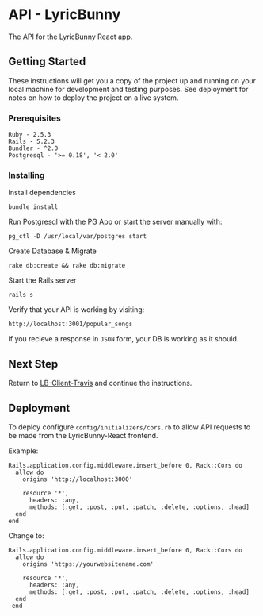 # API - LyricBunny
The API for the LyricBunny React app.

## Getting Started

These instructions will get you a copy of the project up and running on your local machine for development and testing purposes. See deployment for notes on how to deploy the project on a live system.

### Prerequisites
```
Ruby - 2.5.3
Rails - 5.2.3
Bundler - ^2.0
Postgresql - '>= 0.18', '< 2.0'
```

### Installing
Install dependencies

```
bundle install
```
Run Postgresql with the PG App or start the server manually with:
```
pg_ctl -D /usr/local/var/postgres start
```
Create Database & Migrate
```
rake db:create && rake db:migrate
```
Start the Rails server
```
rails s
```
Verify that your API is working by visiting:
```
http://localhost:3001/popular_songs
```
If you recieve a response in `JSON` form, your DB is working as it should.

## Next Step
Return to [LB-Client-Travis](https://github.com/JoeQuattrone/LB-Client-Travis) and continue the instructions.

## Deployment

To deploy configure `config/initializers/cors.rb` to allow API requests to be made from the LyricBunny-React frontend.

Example:
```
Rails.application.config.middleware.insert_before 0, Rack::Cors do
  allow do
    origins 'http://localhost:3000'

    resource '*',
      headers: :any,
      methods: [:get, :post, :put, :patch, :delete, :options, :head]
  end
end
```
Change to:
```
Rails.application.config.middleware.insert_before 0, Rack::Cors do
  allow do
    origins 'https://yourwebsitename.com'

    resource '*',
      headers: :any,
      methods: [:get, :post, :put, :patch, :delete, :options, :head]
  end
 end
 ```
